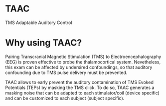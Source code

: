 # TAAC
TMS Adaptable Auditory Control

# Why using TAAC?
Pairing Transcranial Magnetic Stimulation (TMS) to Electroencephalography (EEG) is proven effective to probe the thalamocortical system. 
Nevetheless, this exam can be affected by undersired confoundings, so that auditory confounding due to TMS pulse delivery must be prevented. 

TAAC allows to early prevent the auditory contamination of TMS Evoked Potentials (TEPs) by masking the TMS click. To do so, TAAC generates a masking 
noise that can be adapted to each stimulator/coil (device specific) and can be customized to each subject (subject specific). 
